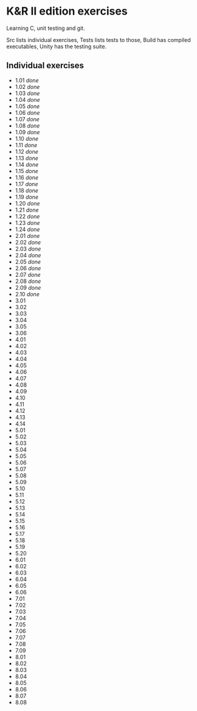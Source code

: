 # K&R II edition exercises

Learning C, unit testing and git.

Src lists individual exercises,
Tests lists tests to those,
Build has compiled executables,
Unity has the testing suite.

## Individual exercises

* 1.01 *done*
* 1.02 *done*
* 1.03 *done*
* 1.04 *done*
* 1.05 *done*
* 1.06 *done*
* 1.07 *done*
* 1.08 *done*
* 1.09 *done*
* 1.10 *done*
* 1.11 *done*
* 1.12 *done*
* 1.13 *done*
* 1.14 *done*
* 1.15 *done*
* 1.16 *done*
* 1.17 *done*
* 1.18 *done*
* 1.19 *done*
* 1.20 *done*
* 1.21 *done*
* 1.22 *done*
* 1.23 *done*
* 1.24 *done*
* 2.01 *done*
* 2.02 *done*
* 2.03 *done*
* 2.04 *done*
* 2.05 *done*
* 2.06 *done*
* 2.07 *done*
* 2.08 *done*
* 2.09 *done*
* 2.10 *done*
* 3.01
* 3.02
* 3.03
* 3.04
* 3.05
* 3.06
* 4.01
* 4.02
* 4.03
* 4.04
* 4.05
* 4.06
* 4.07
* 4.08
* 4.09
* 4.10
* 4.11
* 4.12
* 4.13
* 4.14
* 5.01
* 5.02
* 5.03
* 5.04
* 5.05
* 5.06
* 5.07
* 5.08
* 5.09
* 5.10
* 5.11
* 5.12
* 5.13
* 5.14
* 5.15
* 5.16
* 5.17
* 5.18
* 5.19
* 5.20
* 6.01
* 6.02
* 6.03
* 6.04
* 6.05
* 6.06
* 7.01
* 7.02
* 7.03
* 7.04
* 7.05
* 7.06
* 7.07
* 7.08
* 7.09
* 8.01
* 8.02
* 8.03
* 8.04
* 8.05
* 8.06
* 8.07
* 8.08
